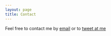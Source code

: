 ```yaml
---
layout: page
title: Contact
---
```


Feel free to contact me by [email](mailto:drappeau.samia@gmail.com) or to [tweet
at me](https:///twitter.com/intent/tweet?text=%40samiadrappeau)
